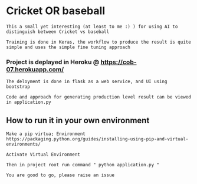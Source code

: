 # Cricket OR baseball

    This a small yet interesting (at least to me :) ) for using AI to distinguish between Cricket vs baseball

    Training is done in Keras, the workflow to produce the result is quite simple and uses the simple fine tuning approach

### Project is deplayed in Heroku @ https://cob-07.herokuapp.com/

    The deloyment is done in flask as a web service, and UI using bootstrap
    
    Code and approach for generating production level result can be viewed in application.py

## How to run it in your own environment
    Make a pip virtua; Environment https://packaging.python.org/guides/installing-using-pip-and-virtual-environments/

    Activate Virtual Environment

    Then in project root run command " python application.py "

    You are good to go, please raise an issue